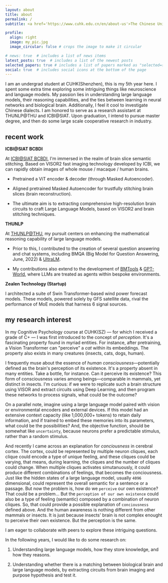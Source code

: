 ```yaml
---
layout: about
title: about
permalink: /
subtitle: <a href='https://www.cuhk.edu.cn/en/about-us'>The Chinese University of Hong Kong, Shenzhen</a>

profile:
  align: right
  image: my_pic.jpg
  image_circular: false # crops the image to make it circular

# news: true  # includes a list of news items
latest_posts: true  # includes a list of the newest posts
selected_papers: true # includes a list of papers marked as "selected={true}"
social: true  # includes social icons at the bottom of the page
---
```


I am an undergrad student at CUHK(Shenzhen), this is my 5th year here. I spent some extra time exploring some intriguing things like neuroscience and language models. My passion lies in understanding large language models, their reasoning capabilities, and the ties between learning in neural networks and biological brain. Additionally, I feel it cool to investigate Chinese dialects. I am honored to serve as a research assistant at THUNLP@THU and ICBI@SIAT. Upon graduation, I intend to pursue master degree, and then do some large scale cooperative research in industry.


## recent work

**ICBI@SIAT BCBDI**

At [ICBI@SIAT BCBDI](http://bcbdi.siat.ac.cn/), I'm immersed in the realm of brain slice semantic stitching. Based on VISOR2 fast imaging technology developed by ICBI, we can rapidly obtain images of whole mouse / macaque / human brains.

- Pretrained a ViT encoder & decoder (through Masked Autoencoder).
  
- Aligned pretrained Masked Autoencoder for trustfully stitching brain slices (brain reconstruction).

- The ultimate aim is to extracting comprehensive high-resolution brain circuits to craft Large Language Models, based on VISOR2 and brain stitching techniques.


**THUNLP**

At [THUNLP@THU](https://nlp.csai.tsinghua.edu.cn/), my pursuit centers on enhancing the mathematical reasoning capability of large language models.

- Prior to this, I contributed to the creation of several question answering and chat systems, including BMQA (Big Model for Question Answering, June, 2022) & [UltraLM](https://github.com/thunlp/UltraChat).

- My contributions also extend to the development of [BMTools](https://github.com/OpenBMB/BMTools) & [GPT-World](https://github.com/ShengdingHu/GPT-World), where LLMs are treated as agents within bespoke environments.


**Zealen Technology (Startup)**

I architected a suite of Swin Transformer-based wind power forecast models. These models, powered solely by GFS satellite data, rival the performance of MoE models that harness 6 signal sources.


## my research interest

In my Cognitive Psychology course at CUHK(SZ) — for which I received a grade of C+ — I was first introduced to the concept of *perception*. It's a fascinating property found in myriad entities. For instance, after pretraining, a Vision Transformer can "perceive" a *cat* within its embeddings. The property also exists in many creatures (insects, cats, dogs, human).

I frequently muse about the essence of *human consciousness*—potentially defined as the brain's perception of its existence. It's a property absent in many entities. Take a bottle, for instance. Can it perceive its existence? This form of consciousness varies among beings—comparable in mammals, yet distinct in insects. I'm curious: if we were to replicate such a brain structure using VISOR and extract circuits using Deep Learning, and then program these networks to process signals, what could be the outcome?

On a parallel note, imagine using a large language model paired with vision or environmental encoders and external devices. If this model had an extensive context capacity (like 1,000,000+ tokens) to retain daily information, and if trained to embed these memories into its parameters, what could be the possibilities? And, the objective function, should be somewhat like `uncertainty`, because neurons prefer a predictable stimulus, rather than a random stimulus.

And recently I came across an explanation for *conciousness* in cerebral cortex. The cortex, could be represented by multiple neuron cliques, each clique could encode a type of unique feeling, and these cliques could be varying, that means, during learning, the cliques and the number of cliques could change. When multiple cliques activates simutanuously, it could produce different combinations of feelings, that becomes the conciousness. Just like the hidden states of a large language model, usually `4096` dimensional, could represent the overall semantic for a sentence or a passage. But now the problem is, how do we `perceive` our own existence? That could be a problem... But the `perception of our own existence` could also be a type of feeling (semantic) composed by a combination of neuron cliques. So, that could provide a possible explanation of `conciousness` defined above. And the human awareness is nothing different from other mammals or insects. It is just because insects' brain is not complex enought to perceive their own existence. But the perception is the same. 

I am eager to collaborate with peers to explore these intriguing questions.

In the following years, I would like to do some research on:

1. Understanding large language models, how they store knowledge, and how they reasons.

2. Understanding whether there is a matching between biological brain and large language models, by extracting circuits from brain imaging and purpose hypothesis and test it.

